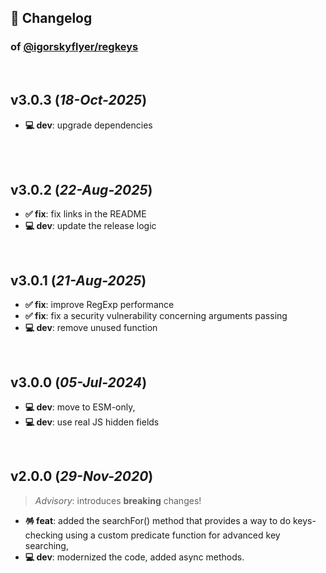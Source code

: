 ## 📒 Changelog

### of [@igorskyflyer/regkeys](https://github.com/igorskyflyer/npm-regkeys)

<br>

## v3.0.3 (*18-Oct-2025*)

- **💻 dev**: upgrade dependencies

<br>
<br>

## v3.0.2 (*22-Aug-2025*)

- **✅ fix**: fix links in the README
- **💻 dev**: update the release logic

<br>

## v3.0.1 (*21-Aug-2025*)

- **✅ fix**: improve RegExp performance
- **✅ fix**: fix a security vulnerability concerning arguments passing
- **💻 dev**: remove unused function

<br>

## v3.0.0 (*05-Jul-2024*)

- **💻 dev**: move to ESM-only,
- **💻 dev**: use real JS hidden fields

<br>

## v2.0.0 (*29-Nov-2020*)

> _Advisory_: introduces **breaking** changes!

- **🪅 feat**: added the searchFor() method that provides a way to do keys-checking using a custom predicate function for advanced key searching,
- **💻 dev**: modernized the code, added async methods.
